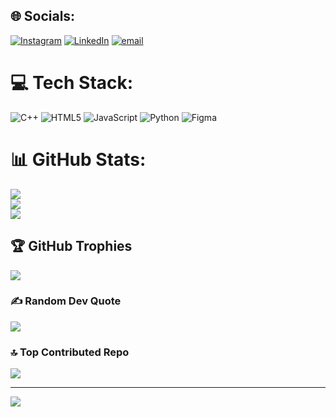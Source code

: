 ## 🌐 Socials:
[![Instagram](https://img.shields.io/badge/Instagram-%23E4405F.svg?logo=Instagram&logoColor=white)](https://instagram.com/dkhemka12) [![LinkedIn](https://img.shields.io/badge/LinkedIn-%230077B5.svg?logo=linkedin&logoColor=white)](www.linkedin.com/in/devansh-khemka-347357371) [![email](https://img.shields.io/badge/Email-D14836?logo=gmail&logoColor=white)](mailto:khemkadevansh.dk@gmail.com) 

# 💻 Tech Stack:
![C++](https://img.shields.io/badge/c++-%2300599C.svg?style=for-the-badge&logo=c%2B%2B&logoColor=white) ![HTML5](https://img.shields.io/badge/html5-%23E34F26.svg?style=for-the-badge&logo=html5&logoColor=white) ![JavaScript](https://img.shields.io/badge/javascript-%23323330.svg?style=for-the-badge&logo=javascript&logoColor=%23F7DF1E) ![Python](https://img.shields.io/badge/python-3670A0?style=for-the-badge&logo=python&logoColor=ffdd54) ![Figma](https://img.shields.io/badge/figma-%23F24E1E.svg?style=for-the-badge&logo=figma&logoColor=white)
# 📊 GitHub Stats:
![](https://github-readme-stats.vercel.app/api?username=dkhemka12&theme=vision-friendly-dark&hide_border=false&include_all_commits=false&count_private=false)<br/>
![](https://nirzak-streak-stats.vercel.app/?user=dkhemka12&theme=vision-friendly-dark&hide_border=false)<br/>
![](https://github-readme-stats.vercel.app/api/top-langs/?username=dkhemka12&theme=vision-friendly-dark&hide_border=false&include_all_commits=false&count_private=false&layout=compact)

## 🏆 GitHub Trophies
![](https://github-profile-trophy.vercel.app/?username=dkhemka12&theme=radical&no-frame=false&no-bg=false&margin-w=4)

### ✍️ Random Dev Quote
![](https://quotes-github-readme.vercel.app/api?type=horizontal&theme=radical)

### 🔝 Top Contributed Repo
![](https://github-contributor-stats.vercel.app/api?username=dkhemka12&limit=5&theme=dark&combine_all_yearly_contributions=true)

---
[![](https://visitcount.itsvg.in/api?id=dkhemka12&icon=0&color=1)](https://visitcount.itsvg.in)

<!-- Proudly created with GPRM ( https://gprm.itsvg.in ) -->
